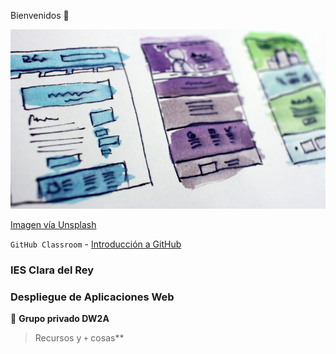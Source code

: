 Bienvenidos 👋

![Grupo DW2A](https://raw.githubusercontent.com/DW2A/.github/main/profile/2W2A.png "Este es un grupo privado")

[Imagen vía Unsplash](https://unsplash.com/es/fotos/tZc3vjPCk-Q)

`GitHub Classroom` - [Introducción a GitHub](https://classroom.github.com/a/ZH7QtuVf)

### IES Clara del Rey

### Despliegue de Aplicaciones Web

🙋 **Grupo privado DW2A**

> Recursos y `+` cosas**
